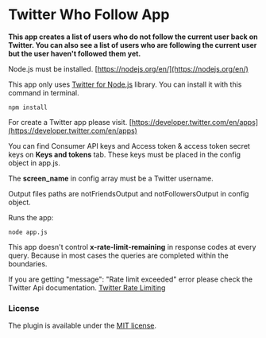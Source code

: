 # Twitter Who Follow App

**This app creates a list of users who do not follow the current user back on Twitter. You can also see a list of users who are following the current user but the user haven't followed them yet.**

Node.js must be installed. [https://nodejs.org/en/](https://nodejs.org/en/)

This app only uses [Twitter for Node.js](https://www.npmjs.com/package/twitter) library. You can install it with this command in terminal.

	npm install

For create a Twitter app please visit. [https://developer.twitter.com/en/apps](https://developer.twitter.com/en/apps)

You can find Consumer API keys and Access token & access token secret keys on **Keys and tokens** tab. These keys must be placed in the config object in app.js.

The **screen_name** in config array must be a Twitter username.

Output files paths are notFriendsOutput and notFollowersOutput in config object.

Runs the app:

	node app.js

This app doesn't control **x-rate-limit-remaining** in response codes at every query. Because in most cases the queries are completed within the boundaries.

If you are getting "message": "Rate limit exceeded" error please check the Twitter Api documentation.
[Twitter Rate Limiting](https://developer.twitter.com/en/docs/basics/rate-limiting.html)

### License ###
The plugin is available under the [MIT license](http://opensource.org/licenses/MIT).